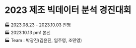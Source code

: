 # 2023 제조 빅데이터 분석 경진대회
🏭 2023.08.23 - 2023.10.03 진행    
🏭 2023.10.13 pm1 본선    
🏭 Team : 박광진(김윤진, 임주영, 조민영)
